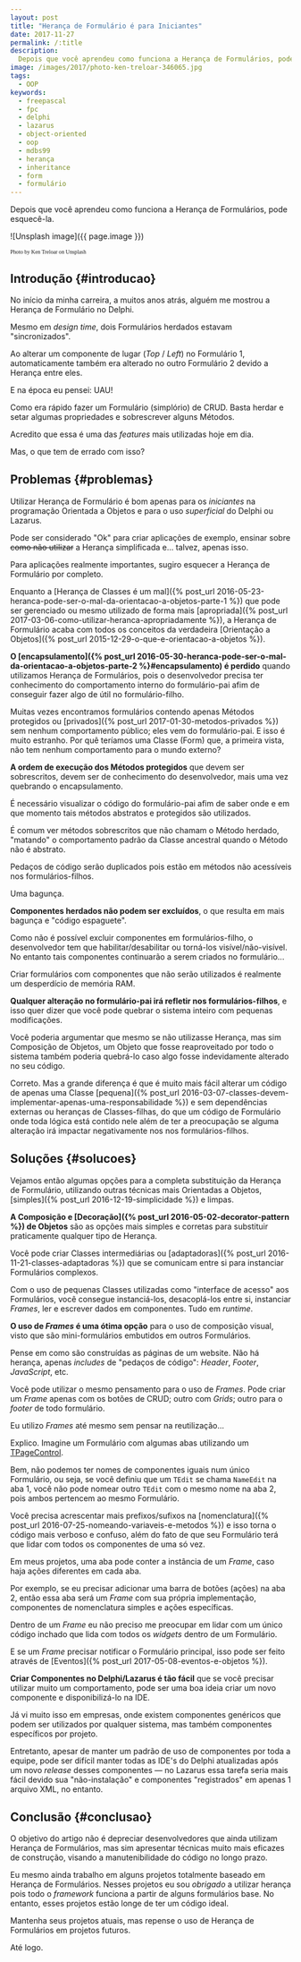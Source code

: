 ```yaml
---
layout: post
title: "Herança de Formulário é para Iniciantes"
date: 2017-11-27
permalink: /:title
description:
  Depois que você aprendeu como funciona a Herança de Formulários, pode esquecê-la.
image: /images/2017/photo-ken-treloar-346065.jpg
tags:
  - OOP
keywords:
  - freepascal
  - fpc
  - delphi
  - lazarus
  - object-oriented
  - oop
  - mdbs99
  - herança
  - inheritance
  - form
  - formulário
---
```


Depois que você aprendeu como funciona a Herança de Formulários, pode esquecê-la.

<!--more-->

![Unsplash image]({{ page.image }})

<span style="font-family: 'Bebas Neue'; font-size: 0.7em;">Photo by Ken Treloar on Unsplash</span>

## Introdução {#introducao}

No início da minha carreira, a muitos anos atrás, alguém me mostrou a Herança de Formulário no Delphi.

Mesmo em *design time*, dois Formulários herdados estavam "sincronizados".

Ao alterar um componente de lugar (*Top* / *Left*) no Formulário 1, automaticamente também era alterado no outro Formulário 2 devido a Herança entre eles.

E na época eu pensei: UAU!

Como era rápido fazer um Formulário (simplório) de CRUD. Basta herdar e setar algumas propriedades e sobrescrever alguns Métodos.

Acredito que essa é uma das *features* mais utilizadas hoje em dia.

Mas, o que tem de errado com isso?

## Problemas {#problemas}

Utilizar Herança de Formulário é bom apenas para os *iniciantes* na programação Orientada a Objetos e para o uso *superficial* do Delphi ou Lazarus.

Pode ser considerado "Ok" para criar aplicações de exemplo, ensinar sobre <del>como não utilizar</del> a Herança simplificada e... talvez, apenas isso.

Para aplicações realmente importantes, sugiro esquecer a Herança de Formulário por completo.

Enquanto a [Herança de Classes é um mal]({% post_url 2016-05-23-heranca-pode-ser-o-mal-da-orientacao-a-objetos-parte-1 %}) que pode ser gerenciado ou mesmo utilizado de forma mais [apropriada]({% post_url 2017-03-06-como-utilizar-heranca-apropriadamente %}), a Herança de Formulário acaba com todos os conceitos da verdadeira [Orientação a Objetos]({% post_url 2015-12-29-o-que-e-orientacao-a-objetos %}).

**O [encapsulamento]({% post_url 2016-05-30-heranca-pode-ser-o-mal-da-orientacao-a-objetos-parte-2 %}#encapsulamento) é perdido** quando utilizamos Herança de Formulários, pois o desenvolvedor precisa ter conhecimento do comportamento interno do formulário-pai afim de conseguir fazer algo de útil no formulário-filho.

Muitas vezes encontramos formulários contendo apenas Métodos protegidos ou [privados]({% post_url 2017-01-30-metodos-privados %}) sem nenhum comportamento público; eles vem do formulário-pai. E isso é muito estranho. Por quê teríamos uma Classe (Form) que, a primeira vista, não tem nenhum comportamento para o mundo externo?

**A ordem de execução dos Métodos protegidos** que devem ser sobrescritos, devem ser de conhecimento do desenvolvedor, mais uma vez quebrando o encapsulamento.

É necessário visualizar o código do formulário-pai afim de saber onde e em que momento tais métodos abstratos e protegidos são utilizados.

É comum ver métodos sobrescritos que não chamam o Método herdado, "matando" o comportamento padrão da Classe ancestral quando o Método não é abstrato.

Pedaços de código serão duplicados pois estão em métodos não acessíveis nos formulários-filhos.

Uma bagunça.

**Componentes herdados não podem ser excluídos**, o que resulta em mais bagunça e "código espaguete".

Como não é possível excluir componentes em formulários-filho, o desenvolvedor tem que habilitar/desabilitar ou torná-los visível/não-visível. No entanto tais componentes continuarão a serem criados no formulário...

Criar formulários com componentes que não serão utilizados é realmente um desperdício de memória RAM.

**Qualquer alteração no formulário-pai irá refletir nos formulários-filhos**, e isso quer dizer que você pode quebrar o sistema inteiro com pequenas modificações.

Você poderia argumentar que mesmo se não utilizasse Herança, mas sim Composição de Objetos, um Objeto que fosse reaproveitado por todo o sistema também poderia quebrá-lo caso algo fosse indevidamente alterado no seu código.

Correto. Mas a grande diferença é que é muito mais fácil alterar um código de apenas uma Classe [pequena]({% post_url 2016-03-07-classes-devem-implementar-apenas-uma-responsabilidade %}) e sem dependências externas ou heranças de Classes-filhas, do que um código de Formulário onde toda lógica está contido nele além de ter a preocupação se alguma alteração irá impactar negativamente nos nos formulários-filhos.

## Soluções {#solucoes}

Vejamos então algumas opções para a completa substituição da Herança de Formulário, utilizando outras técnicas mais Orientadas a Objetos, [simples]({% post_url 2016-12-19-simplicidade %}) e limpas.

**A Composição e [Decoração]({% post_url 2016-05-02-decorator-pattern %}) de Objetos** são as opções mais simples e corretas para substituir praticamente qualquer tipo de Herança.

Você pode criar Classes intermediárias ou [adaptadoras]({% post_url 2016-11-21-classes-adaptadoras %}) que se comunicam entre si para instanciar Formulários complexos.

Com o uso de pequenas Classes utilizadas como "interface de acesso" aos Formulários, você consegue instanciá-los, desacoplá-los entre si, instanciar *Frames*, ler e escrever dados em componentes. Tudo em *runtime*.

**O uso de *Frames* é uma ótima opção** para o uso de composição visual, visto que são mini-formulários embutidos em outros Formulários.

Pense em como são construídas as páginas de um website. Não há herança, apenas *includes* de "pedaços de código": *Header*, *Footer*, *JavaScript*, etc.

Você pode utilizar o mesmo pensamento para o uso de *Frames*. Pode criar um *Frame* apenas com os botões de CRUD; outro com *Grids*; outro para o *footer* de todo formulário.

Eu utilizo *Frames* até mesmo sem pensar na reutilização...

Explico. Imagine um Formulário com algumas abas utilizando um [TPageControl](http://wiki.lazarus.freepascal.org/TPageControl).

Bem, não podemos ter nomes de componentes iguais num único Formulário, ou seja, se você definiu que um `TEdit` se chama `NameEdit` na aba 1, você não pode nomear outro `TEdit` com o mesmo nome na aba 2, pois ambos pertencem ao mesmo Formulário.

Você precisa acrescentar mais prefixos/sufixos na [nomenclatura]({% post_url 2016-07-25-nomeando-variaveis-e-metodos %}) e isso torna o código mais verboso e confuso, além do fato de que seu Formulário terá que lidar com todos os componentes de uma só vez.

Em meus projetos, uma aba pode conter a instância de um *Frame*, caso haja ações diferentes em cada aba.

Por exemplo, se eu precisar adicionar uma barra de botões (ações) na aba 2, então essa aba será um *Frame* com sua própria implementação, componentes de nomenclatura simples e ações específicas.

Dentro de um *Frame* eu não preciso me preocupar em lidar com um único código inchado que lida com todos os *widgets* dentro de um Formulário.

E se um *Frame* precisar notificar o Formulário principal, isso pode ser feito através de [Eventos]({% post_url 2017-05-08-eventos-e-objetos %}).

**Criar Componentes no Delphi/Lazarus é tão fácil** que se você precisar utilizar muito um comportamento, pode ser uma boa ideia criar um novo componente e disponibilizá-lo na IDE.

Já vi muito isso em empresas, onde existem componentes genéricos que podem ser utilizados por qualquer sistema, mas também componentes específicos por projeto.

Entretanto, apesar de manter um padrão de uso de componentes por toda a equipe, pode ser difícil manter todas as IDE's do Delphi atualizadas após um novo *release* desses componentes — no Lazarus essa tarefa seria mais fácil devido sua "não-instalação" e componentes "registrados" em apenas 1 arquivo XML, no entanto.

## Conclusão {#conclusao}

O objetivo do artigo não é depreciar desenvolvedores que ainda utilizam Herança de Formulários, mas sim apresentar técnicas muito mais eficazes de construção, visando a manutenibilidade do código no longo prazo.

Eu mesmo ainda trabalho em alguns projetos totalmente baseado em Herança de Formulários. Nesses projetos eu sou *obrigado* a utilizar herança pois todo o *framework* funciona a partir de alguns formulários base. No entanto, esses projetos estão longe de ter um código ideal.

Mantenha seus projetos atuais, mas repense o uso de Herança de Formulários em projetos futuros.

Até logo.


